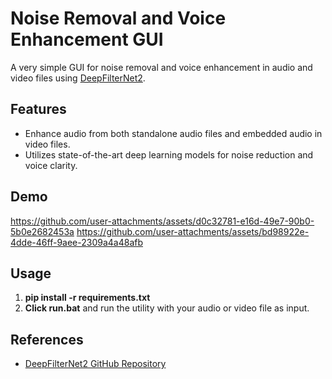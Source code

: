 # Noise Removal and Voice Enhancement GUI

A very simple GUI for noise removal and voice enhancement in audio and video files using [DeepFilterNet2](https://github.com/yuguochencuc/DeepFilterNet2).

## Features

- Enhance audio from both standalone audio files and embedded audio in video files.
- Utilizes state-of-the-art deep learning models for noise reduction and voice clarity.

## Demo
https://github.com/user-attachments/assets/d0c32781-e16d-49e7-90b0-5b0e2682453a
https://github.com/user-attachments/assets/bd98922e-4dde-46ff-9aee-2309a4a48afb

## Usage
1. **pip install -r requirements.txt** 
2. **Click run.bat** and run the utility with your audio or video file as input.


## References

- [DeepFilterNet2 GitHub Repository](https://github.com/yuguochencuc/DeepFilterNet2)
